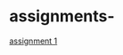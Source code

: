 # assignments-

[assignment 1](https://github.com/kenjivankeeken/assignments-/blob/master/Assignment_week_2.ipynb)
